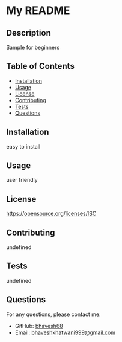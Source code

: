 
# My README

## Description
Sample for beginners

## Table of Contents
- [Installation](#installation)
- [Usage](#usage)
- [License](#license)
- [Contributing](#contributing)
- [Tests](#tests)
- [Questions](#questions)

## Installation
easy to install

## Usage
user friendly

## License
 https://opensource.org/licenses/ISC

## Contributing
undefined

## Tests
undefined

## Questions
For any questions, please contact me:
- GitHub: [bhavesh68](https://github.com/bhavesh68)
- Email: bhaveshkhatwani999@gmail.com
  